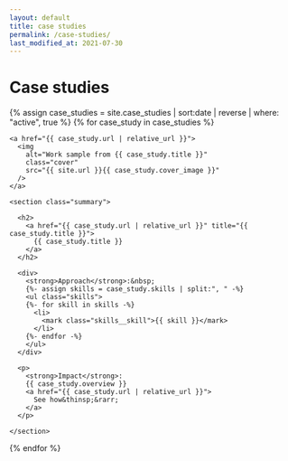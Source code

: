 ```yaml
---
layout: default
title: case studies
permalink: /case-studies/
last_modified_at: 2021-07-30
---
```


<h1>Case studies</h1>

{% assign case_studies = site.case_studies | sort:date | reverse | where:
"active", true %}
{% for case_study in case_studies %}

  <article class="case_study">

    <a href="{{ case_study.url | relative_url }}">
      <img
        alt="Work sample from {{ case_study.title }}"
        class="cover"
        src="{{ site.url }}{{ case_study.cover_image }}"
      />
    </a>

    <section class="summary">

      <h2>
        <a href="{{ case_study.url | relative_url }}" title="{{ case_study.title }}">
          {{ case_study.title }}
        </a>
      </h2>

      <div>
        <strong>Approach</strong>:&nbsp;
        {%- assign skills = case_study.skills | split:", " -%}
        <ul class="skills">
        {%- for skill in skills -%}
          <li>
            <mark class="skills__skill">{{ skill }}</mark>
          </li>
        {%- endfor -%}
        </ul>
      </div>

      <p>
        <strong>Impact</strong>:
        {{ case_study.overview }}
        <a href="{{ case_study.url | relative_url }}">
          See how&thinsp;&rarr;
        </a>
      </p>

    </section>

  </article>

{% endfor %}
